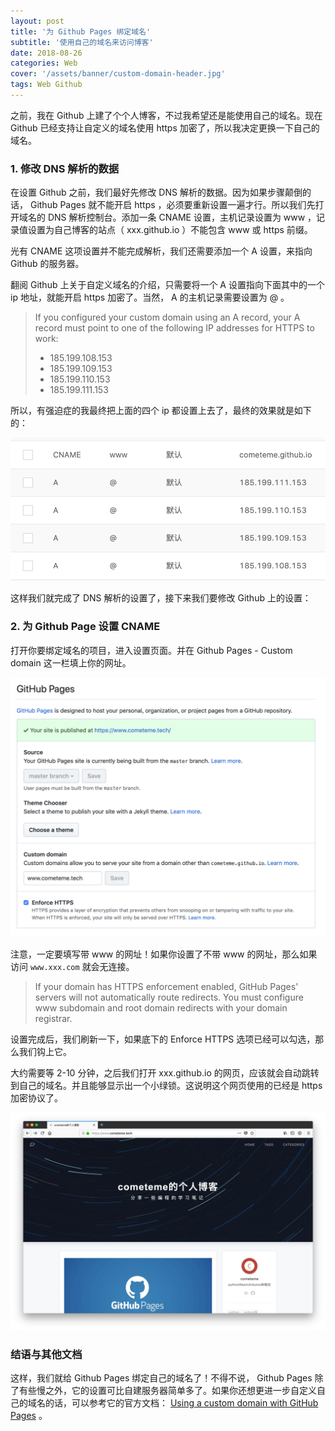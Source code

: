 ```yaml
---
layout: post
title: '为 Github Pages 绑定域名'
subtitle: '使用自己的域名来访问博客'
date: 2018-08-26
categories: Web
cover: '/assets/banner/custom-domain-header.jpg'
tags: Web Github
---
```


之前，我在 Github 上建了个个人博客，不过我希望还是能使用自己的域名。现在 Github 已经支持让自定义的域名使用 https 加密了，所以我决定更换一下自己的域名。

### 1. 修改 DNS 解析的数据

在设置 Github 之前，我们最好先修改 DNS 解析的数据。因为如果步骤颠倒的话， Github Pages 就不能开启 https ，必须要重新设置一遍才行。所以我们先打开域名的 DNS 解析控制台。添加一条 CNAME 设置，主机记录设置为 www ，记录值设置为自己博客的站点（ xxx.github.io ）不能包含 www 或 https 前缀。

光有 CNAME 这项设置并不能完成解析，我们还需要添加一个 A 设置，来指向 Github 的服务器。

翻阅 Github 上关于自定义域名的介绍，只需要将一个 A 设置指向下面其中的一个 ip 地址，就能开启 https 加密了。当然， A 的主机记录需要设置为 @ 。

> If you configured your custom domain using an A record, your A record must point to one of the following IP addresses for HTTPS to work:
>
> -   185.199.108.153
> -   185.199.109.153
> -   185.199.110.153
> -   185.199.111.153

所以，有强迫症的我最终把上面的四个 ip 都设置上去了，最终的效果就是如下的：

![DNS sample](/assets/image/custom-domain-1.png)

这样我们就完成了 DNS 解析的设置了，接下来我们要修改 Github 上的设置：

### 2. 为 Github Page 设置 CNAME

打开你要绑定域名的项目，进入设置页面。并在 Github Pages - Custom domain 这一栏填上你的网址。

![Github Pages setting](/assets/image/custom-domain-2.png)

注意，一定要填写带 www 的网址！如果你设置了不带 www 的网址，那么如果访问 `www.xxx.com` 就会无连接。

> If your domain has HTTPS enforcement enabled, GitHub Pages' servers will not automatically route redirects. You must configure www subdomain and root domain redirects with your domain registrar.

设置完成后，我们刷新一下，如果底下的 Enforce HTTPS 选项已经可以勾选，那么我们钩上它。

大约需要等 2-10 分钟，之后我们打开 xxx.github.io 的网页，应该就会自动跳转到自己的域名。并且能够显示出一个小绿锁。这说明这个网页使用的已经是 https 加密协议了。

![complete!](/assets/image/custom-domain-3.png)

### 结语与其他文档

这样，我们就给 Github Pages 绑定自己的域名了！不得不说， Github Pages 除了有些慢之外，它的设置可比自建服务器简单多了。如果你还想更进一步自定义自己的域名的话，可以参考它的官方文档： [Using a custom domain with GitHub Pages](https://help.github.com/articles/using-a-custom-domain-with-github-pages/) 。

